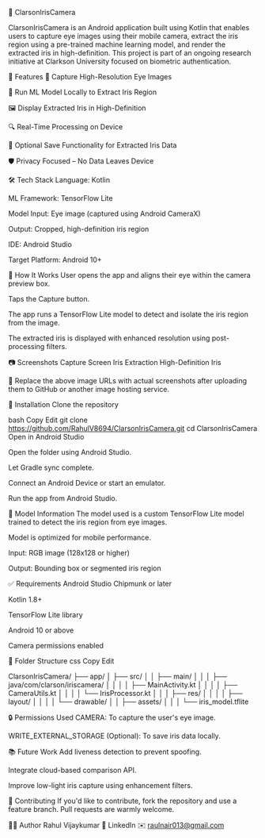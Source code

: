 🌟 ClarsonIrisCamera



ClarsonIrisCamera is an Android application built using Kotlin that enables users to capture eye images using their mobile camera, extract the iris region using a pre-trained machine learning model, and render the extracted iris in high-definition. This project is part of an ongoing research initiative at Clarkson University focused on biometric authentication.


🚀 Features
📸 Capture High-Resolution Eye Images

🧠 Run ML Model Locally to Extract Iris Region

🖼️ Display Extracted Iris in High-Definition

🔍 Real-Time Processing on Device

💾 Optional Save Functionality for Extracted Iris Data

🛡️ Privacy Focused – No Data Leaves Device

🛠️ Tech Stack
Language: Kotlin

ML Framework: TensorFlow Lite

Model Input: Eye image (captured using Android CameraX)

Output: Cropped, high-definition iris region

IDE: Android Studio

Target Platform: Android 10+

🧠 How It Works
User opens the app and aligns their eye within the camera preview box.

Taps the Capture button.

The app runs a TensorFlow Lite model to detect and isolate the iris region from the image.

The extracted iris is displayed with enhanced resolution using post-processing filters.

📷 Screenshots
Capture Screen	Iris Extraction	High-Definition Iris

📌 Replace the above image URLs with actual screenshots after uploading them to GitHub or another image hosting service.

🔧 Installation
Clone the repository

bash
Copy
Edit
git clone https://github.com/RahulV8694/ClarsonIrisCamera.git
cd ClarsonIrisCamera
Open in Android Studio

Open the folder using Android Studio.

Let Gradle sync complete.

Connect an Android Device or start an emulator.

Run the app from Android Studio.

🧪 Model Information
The model used is a custom TensorFlow Lite model trained to detect the iris region from eye images.

Model is optimized for mobile performance.

Input: RGB image (128x128 or higher)

Output: Bounding box or segmented iris region

✅ Requirements
Android Studio Chipmunk or later

Kotlin 1.8+

TensorFlow Lite library

Android 10 or above

Camera permissions enabled

📂 Folder Structure
css
Copy
Edit

ClarsonIrisCamera/
├── app/
│   ├── src/
│   │   ├── main/
│   │   │   ├── java/com/clarson/iriscamera/
│   │   │   │   ├── MainActivity.kt
│   │   │   │   ├── CameraUtils.kt
│   │   │   │   └── IrisProcessor.kt
│   │   │   ├── res/
│   │   │   │   ├── layout/
│   │   │   │   └── drawable/
│   │   ├── assets/
│   │   │   └── iris_model.tflite

🔒 Permissions Used
CAMERA: To capture the user's eye image.

WRITE_EXTERNAL_STORAGE (Optional): To save iris data locally.

📚 Future Work
Add liveness detection to prevent spoofing.

Integrate cloud-based comparison API.

Improve low-light iris capture using enhancement filters.

🤝 Contributing
If you'd like to contribute, fork the repository and use a feature branch. Pull requests are warmly welcome.

🧑‍🎓 Author
Rahul Vijaykumar
🔗 LinkedIn
✉️ raulnair013@gmail.com

